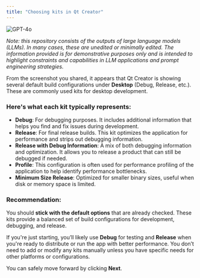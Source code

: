 ```yaml
---
title: "Choosing kits in Qt Creator"
---
```

![GPT-4o](https://img.shields.io/badge/GPT--4o-3333FF?style=for-the-badge&logo=openai&logoColor=white)



*Note: this repository consists of the outputs of large language models (LLMs). In many cases, these are unedited or minimally edited. The information provided is for demonstrative purposes only and is intended to highlight constraints and capabilities in LLM applications and prompt engineering strategies.*


From the screenshot you shared, it appears that Qt Creator is showing several default build configurations under **Desktop** (Debug, Release, etc.). These are commonly used kits for desktop development.

### Here's what each kit typically represents:
- **Debug**: For debugging purposes. It includes additional information that helps you find and fix issues during development.
- **Release**: For final release builds. This kit optimizes the application for performance and strips out debugging information.
- **Release with Debug Information**: A mix of both debugging information and optimization. It allows you to release a product that can still be debugged if needed.
- **Profile**: This configuration is often used for performance profiling of the application to help identify performance bottlenecks.
- **Minimum Size Release**: Optimized for smaller binary sizes, useful when disk or memory space is limited.

### Recommendation:
You should **stick with the default options** that are already checked. These kits provide a balanced set of build configurations for development, debugging, and release. 

If you're just starting, you’ll likely use **Debug** for testing and **Release** when you're ready to distribute or run the app with better performance. You don’t need to add or modify any kits manually unless you have specific needs for other platforms or configurations.

You can safely move forward by clicking **Next**.